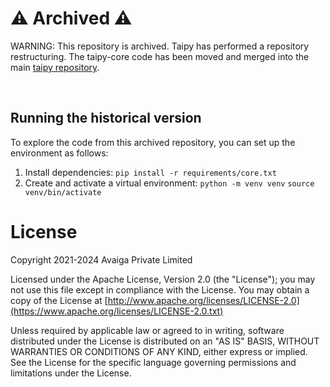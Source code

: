 # ⚠️ Archived ⚠️

WARNING: This repository is archived.
Taipy has performed a repository restructuring. The taipy-core code has been moved and merged into the main
[taipy repository](https://github.com/Avaiga/taipy).

<br>

## Running the historical version
To explore the code from this archived repository, you can set up the environment as follows:

1. Install dependencies:
   `pip install -r requirements/core.txt`
2. Create and activate a virtual environment:
   `python -m venv venv`
   `source venv/bin/activate`

# License
Copyright 2021-2024 Avaiga Private Limited

Licensed under the Apache License, Version 2.0 (the "License"); you may not use this file except in compliance with
the License. You may obtain a copy of the License at
[http://www.apache.org/licenses/LICENSE-2.0](https://www.apache.org/licenses/LICENSE-2.0.txt)

Unless required by applicable law or agreed to in writing, software distributed under the License is distributed on
an "AS IS" BASIS, WITHOUT WARRANTIES OR CONDITIONS OF ANY KIND, either express or implied. See the License for the
specific language governing permissions and limitations under the License.
